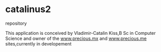 catalinus2
==========

repository

This application is conceived by Vladimir-Catalin Kiss,B Sc in Computer Science 
and owner of the www.precious.mx and www.precious.me sites,currently in developement
